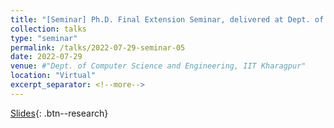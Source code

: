 ```yaml
---
title: "[Seminar] Ph.D. Final Extension Seminar, delivered at Dept. of Computer Science and Engineering, IIT Kharagpur"
collection: talks
type: "seminar"
permalink: /talks/2022-07-29-seminar-05
date: 2022-07-29
venue: #"Dept. of Computer Science and Engineering, IIT Kharagpur"
location: "Virtual"
excerpt_separator: <!--more-->
---
```


<!--more-->
[Slides](https://docs.google.com/presentation/d/e/2PACX-1vQE_FnvAXOh3ifjhzaxB6ElbsWFOwwolUnZzpGhfKmBzJm1v0chkpmh0ecs4DgZBYDRsxZeoAqzWrUf/pub?start=true&loop=false&delayms=5000){: .btn--research}

